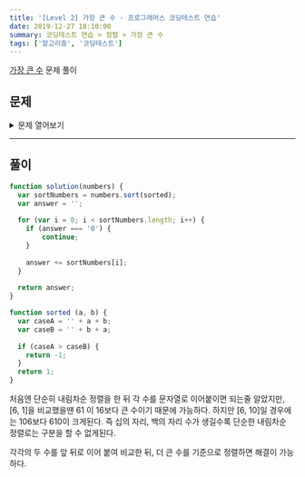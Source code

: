```yaml
---
title: '[Level 2] 가장 큰 수 - 프로그래머스 코딩테스트 연습'
date: 2019-12-27 18:10:00
summary: 코딩테스트 연습 > 정렬 > 가장 큰 수
tags: ['알고리즘', '코딩테스트']
---
```


[가장 큰 수](https://programmers.co.kr/learn/courses/30/lessons/42746) 문제 풀이

## 문제

<details>
  <summary>문제 열어보기</summary>

0 또는 양의 정수가 주어졌을 때, 정수를 이어 붙여 만들 수 있는 가장 큰 수를 알아내 주세요.

예를 들어, 주어진 정수가 [6, 10, 2]라면 [6102, 6210, 1062, 1026, 2610, 2106]를 만들 수 있고, 이중 가장 큰 수는 6210입니다.

0 또는 양의 정수가 담긴 배열 numbers가 매개변수로 주어질 때, 순서를 재배치하여 만들 수 있는 가장 큰 수를 문자열로 바꾸어 return 하도록 solution 함수를 작성해주세요.

### 제한사항

* numbers의 길이는 1 이상 100,000 이하입니다.
* numbers의 원소는 0 이상 1,000 이하입니다.
* 정답이 너무 클 수 있으니 문자열로 바꾸어 return 합니다.

### 입출력 예

numbers | return
--- | ---
[6, 10, 2] | 6210
[3, 30, 34, 5, 9] | 9534330

</details>

------

## 풀이

```javascript
function solution(numbers) {
  var sortNumbers = numbers.sort(sorted);
  var answer = '';
  
  for (var i = 0; i < sortNumbers.length; i++) {
    if (answer === '0') {
        continue;
    }
    
    answer += sortNumbers[i];
  }
  
  return answer;
}

function sorted (a, b) {
  var caseA = '' + a + b;
  var caseB = '' + b + a;
  
  if (caseA > caseB) {
    return -1;
  }
  return 1;
}
```

처음엔 단순히 내림차순 정렬을 한 뒤 각 수를 문자열로 이어붙이면 되는줄 알았지만, [6, 1]을 비교했을땐 61 이 16보다 큰 수이기 때문에 가능하다. 하지만 [6, 10]일 경우에는 106보다 610이 크게된다. 즉 십의 자리, 백의 자리 수가 생길수록 단순한 내림차순 정렬로는 구분을 할 수 없게된다.

각각의 두 수를 앞 뒤로 이어 붙여 비교한 뒤, 더 큰 수를 기준으로 정렬하면 해결이 가능하다.

